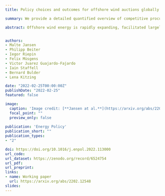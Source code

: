 ```yaml
---
title: Policy choices and outcomes for offshore wind auctions globally

summary: We provide a detailed quantified overview of competitive procurement schemes (such as auctions) for offshore wind, including geographical spread, volumes, results, and design specifications

abstract: Offshore wind energy is rapidly expanding, facilitated largely by competitive procurement schemes (such as auctions) run by governments. We provide a detailed quantified overview of these schemes, including geographical spread, volumes, results, and design specifications. Our comprehensive global dataset reveals that procurement schemes are designed heterogeneously. Although most remuneration schemes provide some form of revenue stabilisation, their policy design varies and includes feed-in tariffs, one-sided and two-sided contracts for difference, mandated power purchase agreements, and mandated renewable energy certificates. We review the schemes used in eight jurisdictions across Europe, Asia, and North America and evaluate the bids in their jurisdictional context. We comment on whether bids are reportedly cost competitive, the likeliness of timely construction, whether strategic bidding may have been involved, and other jurisdictional aspects that might have influenced the procurement results. We find that offshore wind energy farms in different jurisdictions and over time are exposed to market price risks to a varying extent, with less mature markets tending toward lower-risk schemes. Our data confirm a coincidence of declining procurement costs and growing diffusion of competitive procurement regimes.  


authors:
- Malte Jansen
- Philipp Beiter
- Iegor Riepin
- Felix Müsgens
- Victor Juarez Guajardo-Fajardo
- Iain Staffell
- Bernard Bulder
- Lena Kitzing

date: "2022-02-25T00:00:00Z"
publishDate: "2022-02-25"
featured: false

image:
  caption: 'Image credit: [**Jansen at al.**](https://arxiv.org/abs/2202.12548)'
  focal_point: ""
  preview_only: false
  
publication: 'Energy Policy'
publication_short: ""
publication_types:
- "2"

doi: https://doi.org/10.1016/j.enpol.2022.113000
url_code:
url_dataset: https://zenodo.org/record/6524754
url_pdf: 
url_preprint:
links: 
- name: Working paper
  url: https://arxiv.org/abs/2202.12548
slides:
---
```



